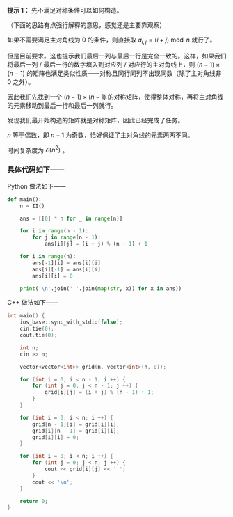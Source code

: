 **提示 1：** 先不满足对称条件可以如何构造。

（下面的思路有点强行解释的意思，感觉还是主要靠观察）

如果不需要满足主对角线为 $0$ 的条件，则直接取 $a_{i,j}=(i+j)\bmod n$ 就行了。

但是目前要求。这也提示我们最后一列与最后一行是完全一致的。这样，如果我们将最后一列 / 最后一行的数字填入到对应列 / 对应行的主对角线上，则 $(n-1)\times(n-1)$ 的矩阵也满足类似性质——对称且同行同列不出现同数（除了主对角线非 $0$ 之外）。

因此我们先找到一个 $(n-1)\times(n-1)$ 的对称矩阵，使得整体对称，再将主对角线的元素移动到最后一行和最后一列就行。

发现我们最开始构造的矩阵就是对称矩阵，因此已经完成了任务。

$n$ 等于偶数，即 $n-1$ 为奇数，恰好保证了主对角线的元素两两不同。

时间复杂度为 $\mathcal{O}(n^2)$ 。

### 具体代码如下——

Python 做法如下——

```Python []
def main():
    n = II()

    ans = [[0] * n for _ in range(n)]

    for i in range(n - 1):
        for j in range(n - 1):
            ans[i][j] = (i + j) % (n - 1) + 1

    for i in range(n):
        ans[-1][i] = ans[i][i]
        ans[i][-1] = ans[i][i]
        ans[i][i] = 0

    print('\n'.join(' '.join(map(str, x)) for x in ans))
```

C++ 做法如下——

```cpp []
int main() {
    ios_base::sync_with_stdio(false);
    cin.tie(0);
    cout.tie(0);

    int n;
    cin >> n;

    vector<vector<int>> grid(n, vector<int>(n, 0));

    for (int i = 0; i < n - 1; i ++) {
        for (int j = 0; j < n - 1; j ++) {
            grid[i][j] = (i + j) % (n - 1) + 1;
        }
    }

    for (int i = 0; i < n; i ++) {
        grid[n - 1][i] = grid[i][i];
        grid[i][n - 1] = grid[i][i];
        grid[i][i] = 0;
    }

    for (int i = 0; i < n; i ++) {
        for (int j = 0; j < n; j ++) {
            cout << grid[i][j] << ' ';
        }
        cout << '\n';
    }

    return 0;
}
```